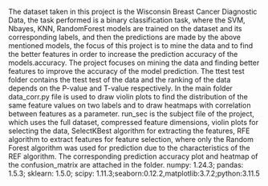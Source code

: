 The dataset taken in this project is the Wisconsin Breast Cancer Diagnostic Data, the task performed is a binary classification task, where the SVM, Nbayes, KNN, RandomForest models are trained on the dataset and its corresponding labels, and then the predictions are made by the above mentioned models, the focus of this project is to mine the data and to find the better features in order to increase the prediction accuracy of the models.accuracy. 
The project focuses on mining the data and finding better features to improve the accuracy of the model prediction. The ttest test folder contains the ttest test of the data and the ranking of the data depends on the P-value and T-value respectively. In the main folder data_corr.py file is used to draw violin plots to find the distribution of the same feature values on two labels and to draw heatmaps with correlation between features as a parameter. run_sec is the subject file of the project, which uses the full dataset, compressed feature dimensions, violin plots for selecting the data, SelectKBest algorithm for extracting the features, RFE algorithm to extract features for feature selection, where only the Random Forest algorithm was used for prediction due to the characteristics of the REF algorithm. The corresponding prediction accuracy plot and heatmap of the confusion_matrix are attached in the folder.
numpy: 1.24.3; pandas: 1.5.3; sklearn: 1.5.0; scipy: 1.11.3;seaborn:0.12.2,matplotlib:3.7.2;python:3.11.5
